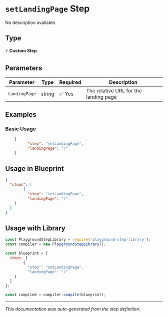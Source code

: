# `setLandingPage` Step

No description available.

## Type
⚡ **Custom Step**

## Parameters

| Parameter | Type | Required | Description |
|-----------|------|----------|-------------|
| `landingPage` | string | ✅ Yes | The relative URL for the landing page |


## Examples

### Basic Usage
```json
    {
          "step": "setLandingPage",
          "landingPage": "/"
    }
```

## Usage in Blueprint

```json
{
  "steps": [
        {
          "step": "setLandingPage",
          "landingPage": "/"
    }
  ]
}
```

## Usage with Library

```javascript
const PlaygroundStepLibrary = require('playground-step-library');
const compiler = new PlaygroundStepLibrary();

const blueprint = {
  steps: [
        {
          "step": "setLandingPage",
          "landingPage": "/"
    }
  ]
};

const compiled = compiler.compile(blueprint);
```

---

*This documentation was auto-generated from the step definition.*
